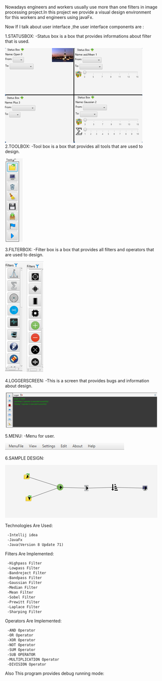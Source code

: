 Nowadays engineers and workers usually use more than one filters in image processing project.In this project we provide a visual design environment for this workers and engineers using javaFx.

Now If I talk about user interface ,the user interface components are :
    
 1.STATUSBOX:
         -Status box is a box that provides informations about filter that is used.
            
![](images/statusbox.PNG)   
 2.TOOLBOX:
         -Tool box is a box that provides all tools that are used to design. 
         
         
         
 ![](images/toolbox.PNG) 
 
 
 
  3.FILTERBOX:
         -Filter box is a box that provides all filters and operators that are used to design. 
         
         
         
         
 ![](images/filterbox.PNG)
 
 
 
 4.LOGGERSCREEN:
        -This is a screen that provides bugs and information about design.
        
 ![](images/loggerscreen.PNG)

 5.MENU:
         -Menu for user.
        
![](images/menu.PNG)

 6.SAMPLE DESIGN:
 
 ![](images/simpledesign.PNG)
 
 Technologies Are Used:
 
     -Intellij idea
     -JavaFx
     -Java(Version 8 Update 71)
     
 Filters Are Implemented:    
    
     -Highpass Filter
     -Lowpass Filter
     -Bandreject Filter
     -Bandpass Filter
     -Gaussian Filter
     -Median Filter
     -Mean Filter
     -Sobel Filter
     -Prewitt Filter
     -Laplace Filter
     -Sharping Filter

Operators Are Implemented:    
    
     -AND Operator
     -OR Operator
     -XOR Operator
     -NOT Operator
     -SUM Operator
     -SUB OPERATOR
     -MULTIPLICATION Operator
     -DIVISION Operator
     
     
 Also This program provides debug running mode:
 
 
     

